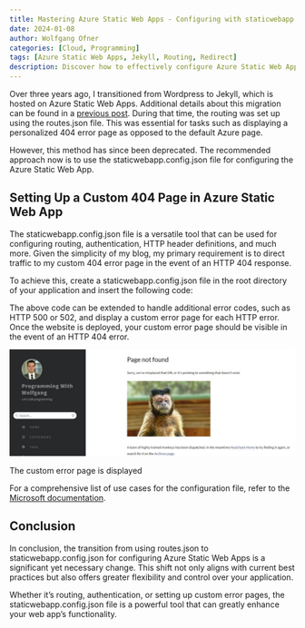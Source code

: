 ```yaml
---
title: Mastering Azure Static Web Apps - Configuring with staticwebapp.config.json
date: 2024-01-08
author: Wolfgang Ofner
categories: [Cloud, Programming]
tags: [Azure Static Web Apps, Jekyll, Routing, Redirect]
description: Discover how to effectively configure Azure Static Web Apps using staticwebapp.config.json. Learn to set up custom error pages, manage routing, and more for a seamless user experience
---
```


Over three years ago, I transitioned from Wordpress to Jekyll, which is hosted on Azure Static Web Apps. Additional details about this migration can be found in a [previous post](/we-moved-to-jekyll/). During that time, the routing was set up using the routes.json file. This was essential for tasks such as displaying a personalized 404 error page as opposed to the default Azure page.

However, this method has since been deprecated. The recommended approach now is to use the staticwebapp.config.json file for configuring the Azure Static Web App.

## Setting Up a Custom 404 Page in Azure Static Web App

The staticwebapp.config.json file is a versatile tool that can be used for configuring routing, authentication, HTTP header definitions, and much more. Given the simplicity of my blog, my primary requirement is to direct traffic to my custom 404 error page in the event of an HTTP 404 response.

To achieve this, create a staticwebapp.config.json file in the root directory of your application and insert the following code:

<script src="https://gist.github.com/WolfgangOfner/1ad5dcfa1d798c4402518d1e257fa029.js"></script>

The above code can be extended to handle additional error codes, such as HTTP 500 or 502, and display a custom error page for each HTTP error. Once the website is deployed, your custom error page should be visible in the event of an HTTP 404 error.

<div class="col-12 col-sm-10 aligncenter">
  <a href="/assets/img/posts/2024/01/The-custom-error-page-is-displayed.jpg"><img loading="lazy" src="/assets/img/posts/2024/01/The-custom-error-page-is-displayed.jpg" alt="The custom error page is displayed" /></a>
  
  <p>
   The custom error page is displayed
  </p>
</div>

For a comprehensive list of use cases for the configuration file, refer to the <a href="https://learn.microsoft.com/en-us/azure/static-web-apps/configuration" target="_blank" rel="noopener noreferrer">Microsoft documentation</a>.

## Conclusion

In conclusion, the transition from using routes.json to staticwebapp.config.json for configuring Azure Static Web Apps is a significant yet necessary change. This shift not only aligns with current best practices but also offers greater flexibility and control over your application. 

Whether it’s routing, authentication, or setting up custom error pages, the staticwebapp.config.json file is a powerful tool that can greatly enhance your web app’s functionality. 